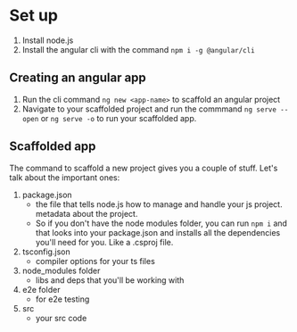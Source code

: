 # Set up

1. Install node.js
2. Install the angular cli with the command `npm i -g @angular/cli`

## Creating an angular app

1. Run the cli command `ng new <app-name>` to scaffold an angular project
2. Navigate to your scaffolded project and run the commmand `ng serve --open` or `ng serve -o` to run your scaffolded app.

## Scaffolded app

The command to scaffold a new project gives you a couple of stuff. Let's talk about the important ones:

1. package.json
   - the file that tells node.js how to manage and handle your js project. metadata about the project.
   - So if you don't have the node modules folder, you can run `npm i` and that looks into your package.json and installs all the dependencies you'll need for you. Like a .csproj file.
2. tsconfig.json
   - compiler options for your ts files
3. node_modules folder
   - libs and deps that you'll be working with
4. e2e folder
   - for e2e testing
5. src
   - your src code